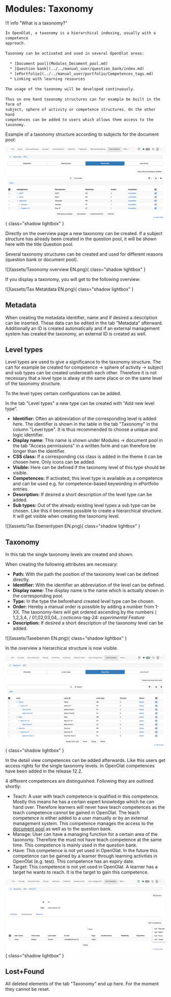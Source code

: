# Modules: Taxonomy

!!! info "What is a taxonomy?"

	In OpenOlat, a taxonomy is a hierarchical indexing, usually with a competence
	approach.
	
	Taxonomy can be activated and used in several OpenOlat areas:
	
	  * [Document pool](Modules_Document_pool.md)
	  * [Question bank](../../manual_user/question_bank/index.md)
	  * [ePortfolio](../../manual_user/portfolio/Competences_tags.md)
	  * Linking with learning resources
	
	The usage of the taxonomy will be developed continuously.
	
	Thus on one hand taxonomy structures can for example be built in the form of
	subject, sphere of activity or competence structures. On the other hand
	competences can be added to users which allows them access to the taxonomy.

Example of a taxonomy structure according to subjects for the document pool:

![](assets/Taxonomie_Struktur_DE.png){ class="shadow lightbox" }


Directly on the overview page a new taxonomy can be created. If a subject
structure has already been created in the question pool, it will be shown here
with the title Question pool.

Several taxonomy structures can be created and used for different reasons
(question bank or document pool).

![](assets/Taxonomy overview EN.png){ class="shadow lightbox" }

If you display a taxonomy, you will get to the following overview:

![](assets/Tax Metatdata EN.png){ class="shadow lightbox" }

## Metadata

When creating the metadata identifier, name and if desired a description can
be inserted. These data can be edited in the tab "Metadata" afterward.
Additionally an ID is created automatically and if an external management
system has created the taxonomy, an external ID is created as well.

  

## Level types

Level types are used to give a significance to the taxonomy structure. The can
for example be created for competence → sphere of activity → subject and sub
types can be created underneath each other. Therefore it is not necessary that
a level type is alway at the same place or on the same level of the taxonomy
structure.

To the level types certain configurations can be added.

In the tab "Level types" a new type can be created with "Add new level type".

  * **Identifier:** Often an abbreviation of the corresponding level is added here. The identifier is shown in the table in the tab "Taxonomy" in the column "Level type". It is thus recommended to choose a unique and logic identifier. 
  * **Display name:** This name is shown under Modules → document pool in the tab "Access permissions" in a written form and can therefore be longer than the identifier. 
  * **CSS class:** If a corresponding css class is added in the theme it can be chosen here. Only icons can be added.  
  * **Visible:** Here can be defined if the taxonomy level of this type should be visible.
  * **Competences:** If activated, this level type is available as a competence and can be used e.g. for competence-based keywording in ePortfolio entries.
  * **Description:** If desired a short description of the level type can be added.
  * **Sub types:** Out of the already existing level types a sub type can be chosen. Like this it becomes possible to create a hierarchical structure. It will get visible when creating the taxonomy level.

![](assets/Tax Ebenentypen EN.png){ class="shadow lightbox" }

## Taxonomy

In this tab the single taxonomy levels are created and shown.

When creating the following attributes are necessary:

  * **Path:** With the path the position of the taxonomy level can be defined directly.
  * **Identifier:** With the identifier an abbreviation of the level can be defined.
  * **Display name:** The display name is the name which is actually shown in the corresponding pool. 
  * **Type:** In the type the beforehand created level type can be chosen.
  * **Order:** Hereby a manual order is possible by adding a number from 1-XX. The taxonomy-tiers will get ordered ascending by the numbers ( 1,2,3,4, / 01,02,03,04,..):octicons-tag-24: _experimental Feature_
  * **Description:** If desired a short description of the taxonomy level can be added.

![](assets/Taxebenen EN.png){ class="shadow lightbox" }

In the overview a hierarchical structure is now visible.

![](assets/Taxonomy_taxonomy.png){ class="shadow lightbox" }

In the detail view competences can be added afterwards. Like this users get
access rights for the single taxonomy levels. In OpenOlat competences have
been added in the release 12.2.

4 different competences are distinguished. Following they are outlined
shortly:

  * Teach: A user with teach competence is qualified in this competence. Mostly this means he has a certain expert knowledge which he can hand over. Therefore learners will never have teach competences as the teach competence cannot be gained in OpenOlat. The teach competence is either added to a user manually or by an external management system. This competence manages the access to the [document pool](https://confluence.openolat.org/display/OO123DE/Modules%3A+Document+pool) as well as to the question bank.
  * Manage: User can have a managing function for a certain area of the taxonomy. Therefore the must not have teach competence at the same time. This competence is mainly used in the question bank.
  * Have: This competence is not yet used in OpenOlat. In the future this competence can be gained by a learner through learning activities in OpenOlat (e.g. test). This competence has an expiry date.
  * Target: This competence is not yet used in OpenOlat. A learner has a target he wants to reach. It is the target to gain this competence.

![](assets/taxonomy_competences.png){ class="shadow lightbox" }

## Lost+Found

All deleted elements of the tab "Taxonomy" end up here. For the moment they
cannot be reset.


